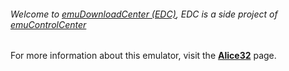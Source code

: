 ###### Welcome to [emuDownloadCenter (EDC)](https://github.com/PhoenixInteractiveNL/emuDownloadCenter/wiki/), EDC is a side project of [emuControlCenter](https://github.com/PhoenixInteractiveNL/emuControlCenter/wiki/)

For more information about this emulator, visit the [**Alice32**](https://github.com/PhoenixInteractiveNL/emuDownloadCenter/wiki/Emulator-alice32#menu) page.
